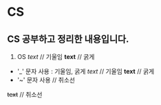 # CS
CS 공부하고 정리한 내용입니다.
------------------------
1. OS
*text* // 기울임
**text** // 굵게
- '_' 문자 사용 : 기울임, 굵게
_text_ // 기울임
__text__ // 굵게
- '~' 문자 사용 // 취소선

~~text~~ // 취소선
